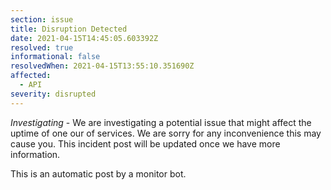 ```yaml
---
section: issue
title: Disruption Detected
date: 2021-04-15T14:45:05.603392Z
resolved: true
informational: false
resolvedWhen: 2021-04-15T13:55:10.351690Z
affected:
  - API
severity: disrupted
---
```

*Investigating* - We are investigating a potential issue that might affect the uptime of one our of services. We are sorry for any inconvenience this may cause you. This incident post will be updated once we have more information.

This is an automatic post by a monitor bot.
        